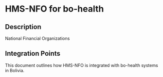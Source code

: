 # HMS-NFO for bo-health

## Description

National Financial Organizations

## Integration Points

This document outlines how HMS-NFO is integrated with bo-health systems in Bolivia.
